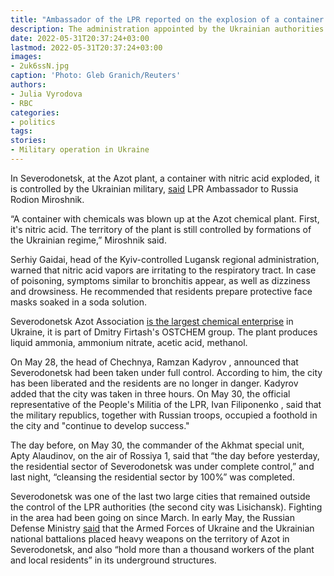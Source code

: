 ```yaml
---
title: "Ambassador of the LPR reported on the explosion of a container with nitric acid in Severodonetsk"
description: The administration appointed by the Ukrainian authorities also reported the explosion and warned that nitric acid fumes were dangerous to humans. The Ministry of Defense previously said that the Armed Forces of Ukraine placed heavy weapons at the plant
date: 2022-05-31T20:37:24+03:00
lastmod: 2022-05-31T20:37:24+03:00
images:
- 2uk6ssN.jpg
caption: 'Photo: Gleb Granich/Reuters'
authors:
- Julia Vyrodova
- RBC
categories:
- politics
tags:
stories:
- Military operation in Ukraine
---
```


In Severodonetsk, at the Azot plant, a container with nitric acid exploded, it is controlled by the Ukrainian military, [said](https://t.me/miroshnik_r/7448) LPR Ambassador to Russia Rodion Miroshnik.

“A container with chemicals was blown up at the Azot chemical plant. First, it's nitric acid. The territory of the plant is still controlled by formations of the Ukrainian regime,” Miroshnik said.

Serhiy Gaidai, head of the Kyiv-controlled Lugansk regional administration, warned that nitric acid vapors are irritating to the respiratory tract. In case of poisoning, symptoms similar to bronchitis appear, as well as dizziness and drowsiness. He recommended that residents prepare protective face masks soaked in a soda solution.

Severodonetsk Azot Association [is the largest chemical enterprise](http://www.ostchem.com/uk/o-kompanii/proizvodstvo/sever) in Ukraine, it is part of Dmitry Firtash's OSTCHEM group. The plant produces liquid ammonia, ammonium nitrate, acetic acid, methanol.

On May 28, the head of Chechnya, Ramzan Kadyrov , announced that Severodonetsk had been taken under full control. According to him, the city has been liberated and the residents are no longer in danger. Kadyrov added that the city was taken in three hours. On May 30, the official representative of the People's Militia of the LPR, Ivan Filiponenko , said that the military republics, together with Russian troops, occupied a foothold in the city and "continue to develop success."

The day before, on May 30, the commander of the Akhmat special unit, Apty Alaudinov, on the air of Rossiya 1, said that “the day before yesterday, the residential sector of Severodonetsk was under complete control,” and last night, “cleansing the residential sector by 100%” was completed.

Severodonetsk was one of the last two large cities that remained outside the control of the LPR authorities (the second city was Lisichansk). Fighting in the area had been going on since March. In early May, the Russian Defense Ministry [said](https://t.me/mod_russia/15268) that the Armed Forces of Ukraine and the Ukrainian national battalions placed heavy weapons on the territory of Azot in Severodonetsk, and also “hold more than a thousand workers of the plant and local residents” in its underground structures.